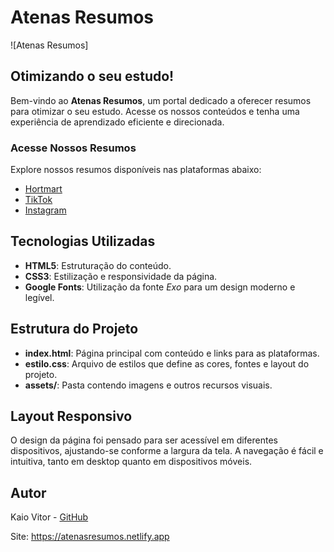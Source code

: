 # Atenas Resumos

![Atenas Resumos]

## Otimizando o seu estudo!

Bem-vindo ao **Atenas Resumos**, um portal dedicado a oferecer resumos para otimizar o seu estudo. Acesse os nossos conteúdos e tenha uma experiência de aprendizado eficiente e direcionada.

### Acesse Nossos Resumos

Explore nossos resumos disponíveis nas plataformas abaixo:

- [Hortmart](#)
- [TikTok](https://www.tiktok.com/@manuateliecg16?_t=8lng0dIpqMw&_r=1)
- [Instagram](https://www.instagram.com/resumosatenas?igsh=YzAxdDdwdHVud2Jn)

## Tecnologias Utilizadas

- **HTML5**: Estruturação do conteúdo.
- **CSS3**: Estilização e responsividade da página.
- **Google Fonts**: Utilização da fonte *Exo* para um design moderno e legível.

## Estrutura do Projeto

- **index.html**: Página principal com conteúdo e links para as plataformas.
- **estilo.css**: Arquivo de estilos que define as cores, fontes e layout do projeto.
- **assets/**: Pasta contendo imagens e outros recursos visuais.

## Layout Responsivo

O design da página foi pensado para ser acessível em diferentes dispositivos, ajustando-se conforme a largura da tela. A navegação é fácil e intuitiva, tanto em desktop quanto em dispositivos móveis.

## Autor

Kaio Vitor - [GitHub](https://github.com/Kaio-0708)

Site: https://atenasresumos.netlify.app
